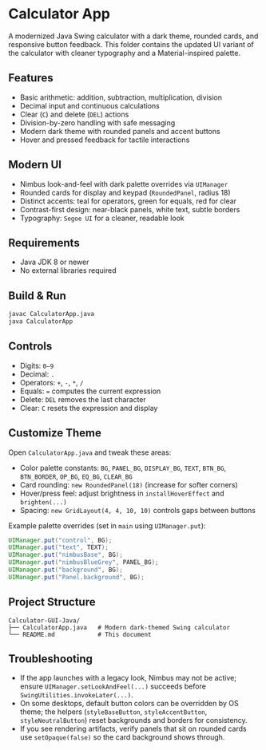 # Calculator App

A modernized Java Swing calculator with a dark theme, rounded cards, and responsive button feedback. This folder contains the updated UI variant of the calculator with cleaner typography and a Material-inspired palette.

## Features
- Basic arithmetic: addition, subtraction, multiplication, division
- Decimal input and continuous calculations
- Clear (`C`) and delete (`DEL`) actions
- Division-by-zero handling with safe messaging
- Modern dark theme with rounded panels and accent buttons
- Hover and pressed feedback for tactile interactions

## Modern UI
- Nimbus look-and-feel with dark palette overrides via `UIManager`
- Rounded cards for display and keypad (`RoundedPanel`, radius 18)
- Distinct accents: teal for operators, green for equals, red for clear
- Contrast-first design: near-black panels, white text, subtle borders
- Typography: `Segoe UI` for a cleaner, readable look

## Requirements
- Java JDK 8 or newer
- No external libraries required

## Build & Run

```bash
javac CalculatorApp.java
java CalculatorApp
```

## Controls
- Digits: `0–9`
- Decimal: `.`
- Operators: `+`, `-`, `*`, `/`
- Equals: `=` computes the current expression
- Delete: `DEL` removes the last character
- Clear: `C` resets the expression and display

## Customize Theme
Open `CalculatorApp.java` and tweak these areas:
- Color palette constants: `BG`, `PANEL_BG`, `DISPLAY_BG`, `TEXT`, `BTN_BG`, `BTN_BORDER`, `OP_BG`, `EQ_BG`, `CLEAR_BG`
- Card rounding: `new RoundedPanel(18)` (increase for softer corners)
- Hover/press feel: adjust brightness in `installHoverEffect` and `brighten(...)`
- Spacing: `new GridLayout(4, 4, 10, 10)` controls gaps between buttons

Example palette overrides (set in `main` using `UIManager.put`):
```java
UIManager.put("control", BG);
UIManager.put("text", TEXT);
UIManager.put("nimbusBase", BG);
UIManager.put("nimbusBlueGrey", PANEL_BG);
UIManager.put("background", BG);
UIManager.put("Panel.background", BG);
```

## Project Structure
```
Calculator-GUI-Java/
├── CalculatorApp.java   # Modern dark-themed Swing calculator
└── README.md            # This document
```

## Troubleshooting
- If the app launches with a legacy look, Nimbus may not be active; ensure `UIManager.setLookAndFeel(...)` succeeds before `SwingUtilities.invokeLater(...)`.
- On some desktops, default button colors can be overridden by OS theme; the helpers (`styleBaseButton`, `styleAccentButton`, `styleNeutralButton`) reset backgrounds and borders for consistency.
- If you see rendering artifacts, verify panels that sit on rounded cards use `setOpaque(false)` so the card background shows through.

